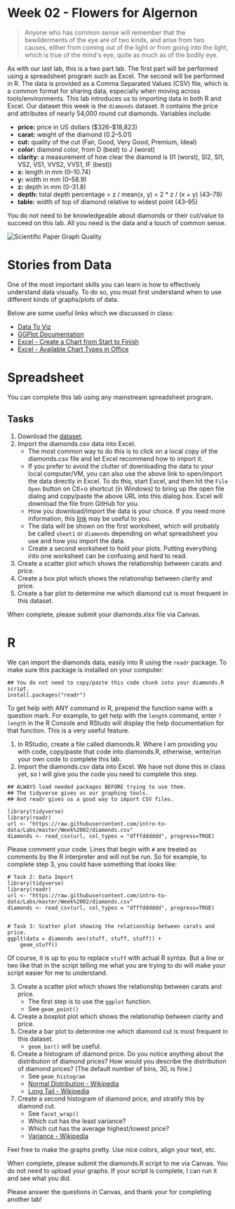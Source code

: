 # Week 02 - Flowers for Algernon

> Anyone who has common sense will remember that the bewilderments of the eye
 are of two kinds, and arise from two causes, either from coming out of the light
 or from going into the light, which is true of the mind's eye, quite as much as
 of the bodily eye.

As with our last lab, this is a two part lab. The first part will be performed
using a spreadsheet program such as Excel. The second will be performed in R.
The data is provided as a Comma Separated Values (CSV) file, which is a common
format for sharing data, especially when moving across tools/environments. This
lab introduces us to importing data in both R and Excel. Our dataset this week
is the `diamonds` dataset. It contains the price and attributes of nearly 54,000
round cut diamonds. Variables include:

- **price:** price in US dollars (\$326–\$18,823)
- **carat:** weight of the diamond (0.2–5.01)
- **cut:** quality of the cut (Fair, Good, Very Good, Premium, Ideal)
- **color:** diamond color, from D (best) to J (worst)
- **clarity:** a measurement of how clear the diamond is (I1 (worst), SI2, SI1, VS2,
VS1, VVS2, VVS1, IF (best))
- **x:** length in mm (0–10.74)
- **y:** width in mm (0–58.9)
- **z:** depth in mm (0–31.8)
- **depth:** total depth percentage = z / mean(x, y) = 2 * z / (x + y) (43–79)
- **table:** width of top of diamond relative to widest point (43–95)
 
You do not need to be knowledgeable about diamonds or their cut/value to succeed
on this lab. All you need is the data and a touch of common sense.

![Scientific Paper Graph Quality](https://imgs.xkcd.com/comics/scientific_paper_graph_quality.png)

# Stories from Data

One of the most important skills you can learn is how to effectively understand
data visually. To do so, you must first understand when to use different kinds
of graphs/plots of data.

Below are some useful links which we discussed in class:
- [Data To Viz](https://www.data-to-viz.com/)
- [GGPlot Documentation](https://ggplot2.tidyverse.org/index.html)
- [Excel - Create a Chart from Start to Finish](https://support.office.com/en-us/article/create-a-chart-from-start-to-finish-0baf399e-dd61-4e18-8a73-b3fd5d5680c2?ui=en-US&rs=en-US&ad=US)
- [Excel - Available Chart Types in Office](https://support.office.com/en-us/article/Available-chart-types-in-Office-a6187218-807e-4103-9e0a-27cdb19afb90)

# Spreadsheet

You can complete this lab using any mainstream spreadsheet program.

## Tasks

1. Download the <a href = "https://raw.githubusercontent.com/intro-to-data/Labs/master/Week%2002/diamonds.csv" download> dataset</a>.
2. Import the diamonds.csv data into Excel. 
   - The most common way to do this is to click on a local copy of the 
   diamonds.csv file and let Excel recommend how to import it.
   - If you prefer to avoid the clutter of downloading the data to your local
      computer/VM, you can also use the above link to open/import the data
      directly in Excel. To do this, start Excel, and then hit the `File Open`
      button on Ctl+o shortcut (in Windows) to bring up the open file dialog and
      copy/paste the above URL into this dialog box. Excel will download the
      file from GitHub for you.
   - How you download/import the data is your choice. If you need more
   information, this
   [link](https://support.office.com/en-us/article/import-or-export-text-txt-or-csv-files-5250ac4c-663c-47ce-937b-339e391393ba)
   may be useful to you.
   - The data will be shown on the first worksheet, which will probably be
   called `sheet1` or `diamonds` depending on what spreadsheet you use and how
   you import the data.
   - Create a second worksheet to hold your plots. Putting everything into one
   worksheet can be confusing and hard to read.
3. Create a scatter plot which shows the relationship between carats and price.
4. Create a box plot which shows the relationship between clarity and price.
5. Create a bar plot to determine me which diamond cut is most frequent in this
dataset.

When complete, please submit your diamonds.xlsx file via Canvas.

# R

We can import the diamonds data, easily into R using the `readr` package. To make
sure this package is installed on your computer:

```
## You do not need to copy/paste this code chunk into your diamonds.R script.
install.packages("readr")
```

To get help with ANY command in R, prepend the function name with a question
mark. For example, to get help with the `length` command, enter `?length` in the
R Console and RStudo will display the help documentation for that function. This
is a very useful feature.

1. In RStudio, create a file called diamonds.R. Where I am providing you with
code, copy/paste that code into diamonds.R, otherwise, write/run your own code
to complete this lab.
2. Import the diamonds.csv data into Excel. We have not done this in class yet,
so I will give you the code you need to complete this step.

```
## ALWAYS load needed packages BEFORE trying to use them.
## The tidyverse gives us our graphing tools. 
## And readr gives us a good way to import CSV files.

library(tidyverse)
library(readr)
url <- "https://raw.githubusercontent.com/intro-to-data/Labs/master/Week%2002/diamonds.csv"
diamonds <- read_csv(url, col_types = "dfffdddddd", progress=TRUE)
``` 

Please comment your code. Lines that begin with `#` are treated as comments by
the R interpreter and will not be run. So for example, to complete step 3, you
could have something that looks like:

```
# Task 2: Data Import
library(tidyverse)
library(readr)
url <- "https://raw.githubusercontent.com/intro-to-data/Labs/master/Week%2002/diamonds.csv"
diamonds <- read_csv(url, col_types = "dfffdddddd", progress=TRUE)


# Task 3: Scatter plot showing the relationship between carats and price.
ggplt(data = diamonds aes(stuff, stuff, stuff)) +
    geom_stuff()
```

Of course, it is up to you to replace `stuff` with actual R syntax. But a line
or two like that in the script telling me what you are trying to do will make
your script easier for me to understand.

3. Create a scatter plot which shows the relationship between carats and price.
   - The first step is to use the `ggplot` function.
   - See `geom_point()`
4. Create a boxplot plot which shows the relationship between clarity and price.
5. Create a bar plot to determine me which diamond cut is most frequent in this
dataset.
   - `geom_bar()` will be useful.
6. Create a histogram of diamond price. Do you notice anything about the
distribution of diamond prices? How would you describe the distribution of
diamond prices? (The default number of bins, 30, is fine.)
   - See `geom_histogram`
   - [Normal Distribution - Wikipedia](https://en.wikipedia.org/wiki/Normal_distribution)
   - [Long Tail - Wikipedia](https://en.wikipedia.org/wiki/Long_tail)
7. Create a second histogram of diamond price, and stratify this by diamond cut.
   - See `facet_wrap()`
   - Which cut has the least variance?
   - Which cut has the average highest/lowest price?
   - [Variance - Wikipedia](https://en.wikipedia.org/wiki/Variance)

Feel free to make the graphs pretty. Use nice colors, align your text, etc.
   
When complete, please submit the diamonds.R script to me via Canvas. You do
not need to upload your graphs. If your script is complete, I can run it and see
what you did.

Please answer the questions in Canvas, and thank your for completing another
lab!